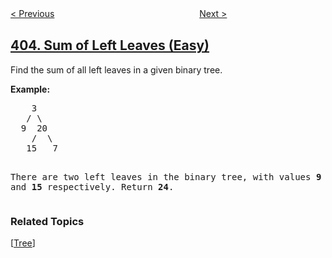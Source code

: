 <!--|This file generated by command(leetcode description); DO NOT EDIT.    |-->
<!--+----------------------------------------------------------------------+-->
<!--|@author    openset <openset.wang@gmail.com>                           |-->
<!--|@link      https://github.com/openset                                 |-->
<!--|@home      https://github.com/openset/leetcode                        |-->
<!--+----------------------------------------------------------------------+-->

[< Previous](../frog-jump "Frog Jump")
　　　　　　　　　　　　　　　　
[Next >](../convert-a-number-to-hexadecimal "Convert a Number to Hexadecimal")

## [404. Sum of Left Leaves (Easy)](https://leetcode.com/problems/sum-of-left-leaves "左叶子之和")

<p>Find the sum of all left leaves in a given binary tree.</p>

<p><b>Example:</b>
<pre>
    3
   / \
  9  20
    /  \
   15   7

There are two left leaves in the binary tree, with values <b>9</b> and <b>15</b> respectively. Return <b>24</b>.
</pre>
</p>

### Related Topics
  [[Tree](../../tag/tree/README.md)]
